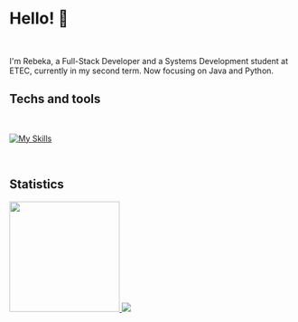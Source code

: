 <h1> Hello! 👋 </h1>
<div>
<br/>

I'm Rebeka, a Full-Stack Developer and a Systems Development student at ETEC, currently in my second term. Now focusing on Java and Python.

</div>

<div>
<h2> Techs and tools </h2>

<br/>

[![My Skills](https://skillicons.dev/icons?i=java,py,js,mysql,spring,react,bootstrap&theme=dark)](https://skillicons.dev)

</div>

<div>
<br/>
<h2> Statistics</h2>
  <a href="https://github.com/RebekaLima">
  <img height=195 src="https://github-readme-stats.vercel.app/api/top-langs/?username=RebekaLima&layout=compact&langs_count=16&theme=dark"/>
    
  <picture>
  <source
    srcset="https://github-readme-stats.vercel.app/api?username=RebekaLima&show_icons=true&theme=dark"
    media="(prefers-color-scheme: dark)"
  />
  <source
    srcset="https://github-readme-stats.vercel.app/api?username=RebekaLima&show_icons=true"
    media="(prefers-color-scheme: light), (prefers-color-scheme: no-preference)"
  />
  <img src="https://github-readme-stats.vercel.app/api?username=RebekaLima&show_icons=true" />
</picture>
</div>

##
